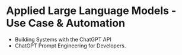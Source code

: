 # Applied Large Language Models - Use Case & Automation
- Building Systems with the ChatGPT API
- ChatGPT Prompt Engineering for Developers.
